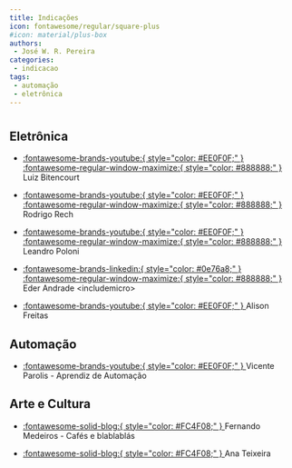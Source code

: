```yaml
---
title: Indicações
icon: fontawesome/regular/square-plus
#icon: material/plus-box
authors:
 - José W. R. Pereira
categories:
 - indicacao
tags:
 - automação
 - eletrônica
---
```



# 


## Eletrônica


 * [:fontawesome-brands-youtube:{ style="color: #EE0F0F;" } ](https://www.youtube.com/user/lrbgrundig) 
   [:fontawesome-regular-window-maximize:{ style="color: #888888;" } ](https://luizbitencourt.wordpress.com/) 
Luiz Bitencourt 

 * [:fontawesome-brands-youtube:{ style="color: #EE0F0F;" } ]( https://www.youtube.com/@ProfessorRodrigoRech ) 
    [:fontawesome-regular-window-maximize:{ style="color: #888888;" } ]( https://sites.google.com/view/rodrigorechifsp ) 
Rodrigo Rech 

 * [:fontawesome-brands-youtube:{ style="color: #EE0F0F;" } ]( https://www.youtube.com/user/OProfessorLeandro ) 
    [:fontawesome-regular-window-maximize:{ style="color: #888888;" } ]( https://oprofessorleandro.wordpress.com/ ) 
Leandro Poloni 

* [:fontawesome-brands-linkedin:{ style="color: #0e76a8;" } ]( https://www.linkedin.com/company/includemicro/ ) 
    [:fontawesome-regular-window-maximize:{ style="color: #888888;" } ]( https://includemicro.com/ )
Eder Andrade  <includemicro\>

 * [:fontawesome-brands-youtube:{ style="color: #EE0F0F;" } ]( https://www.youtube.com/c/AlisooNFreitas )
Alison Freitas 

 


## Automação

 * [:fontawesome-brands-youtube:{ style="color: #EE0F0F;" } ]( https://www.youtube.com/@aprendizdeautomacao )
Vicente Parolis - Aprendiz de Automação 


## Arte e Cultura

 * [:fontawesome-solid-blog:{ style="color: #FC4F08;" } ]( http://cafeseblablablas.blogspot.com/ )
Fernando Medeiros - Cafés e blablablás 

 * [:fontawesome-solid-blog:{ style="color: #FC4F08;" } ]( https://anadelourdes.wordpress.com/ )
Ana Teixeira




